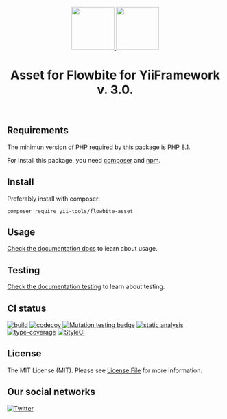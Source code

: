 <p align="center">
    <a href="https://github.com/yii-tools/template" target="_blank">
        <img src="https://avatars.githubusercontent.com/u/121752654?s=200&v=4" height="100px">
    </a>
    <a href="https://flowbite.com/" target="_blank">
        <img src="https://flowbite.com/docs/images/logo.svg" height="100px">
    </a>
    <h1 align="center">Asset for Flowbite for YiiFramework v. 3.0.</h1>
    <br>
</p>

## Requirements

The minimun version of PHP required by this package is PHP 8.1.

For install this package, you need [composer](https://getcomposer.org/) and [npm](https://www.npmjs.com/).

## Install

Preferably install with composer:

```shell
composer require yii-tools/flowbite-asset
```

## Usage

[Check the documentation docs](/docs/install.md) to learn about usage.

## Testing

[Check the documentation testing](/docs/testing.md) to learn about testing. 

## CI status

[![build](https://github.com/yii-tools/flowbite-asset/actions/workflows/build.yml/badge.svg)](https://github.com/yii-tools/flowbite-asset/actions/workflows/build.yml)
[![codecov](https://codecov.io/gh/yii-tools/flowbite-asset/branch/main/graph/badge.svg?token=MF0XUGVLYC)](https://codecov.io/gh/yii-tools/flowbite-asset)
[![Mutation testing badge](https://img.shields.io/endpoint?style=flat&url=https%3A%2F%2Fbadge-api.stryker-mutator.io%2Fgithub.com%2Fyii-tools%2Fflowbite-asset%2Fmain)](https://dashboard.stryker-mutator.io/reports/github.com/yii-tools/flowbite-asset/main)
[![static analysis](https://github.com/yii-tools/flowbite-asset/actions/workflows/static.yml/badge.svg)](https://github.com/yii-tools/flowbite-asset/actions/workflows/static.yml)
[![type-coverage](https://shepherd.dev/github/yii-tools/flowbite-asset/coverage.svg)](https://shepherd.dev/github/yii-tools/flowbite-asset)
[![StyleCI](https://github.styleci.io/repos/595526111/shield?branch=main)](https://github.styleci.io/repos/595526111?branch=main)

## License

The MIT License (MIT). Please see [License File](LICENSE.md) for more information.

## Our social networks

[![Twitter](https://img.shields.io/badge/twitter-follow-1DA1F2?logo=twitter&logoColor=1DA1F2&labelColor=555555?style=flat)](https://twitter.com/Terabytesoftw)
